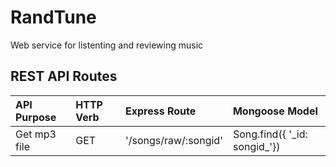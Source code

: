 # RandTune
Web service for listenting and reviewing music


## REST API Routes

| API Purpose | HTTP Verb | Express Route | Mongoose Model |
| :---------- | :-------- | :------------ | :------------- |
| Get mp3 file | GET | '/songs/raw/:songid' | Song.find({ '\_id: songid_'}) | 
